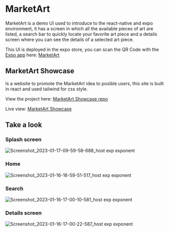 # MarketArt

MarketArt is a demo UI used to introduce to the react-native and expo environment, it has a screen in which all the available pieces of art are listed,
a search bar to quickly locate your favorite art piece and a details screen where you can see the details of a selected art piece. 

This UI is deployed in the expo store, you can scan the QR Code with the [Expo app](https://expo.dev/client) here: [MarketArt](https://expo.dev/@cristopxer/marketart)

## MarketArt Showcase

Is a website to promote the MarketArt idea to posible users, this site is built in react and used tailwind for css style.

View the project here: [MarketArt Showcase repo](https://github.com/Cristopxer/marketartShowcase)

Live view: [MarketArt Showcase](https://cristopxer.github.io/marketartShowcase/)

## Take a look

### Splash screen

![Screenshot_2023-01-17-09-59-58-688_host exp exponent](https://user-images.githubusercontent.com/49459233/212949708-cb6b4a33-8949-4b8e-81b8-8c6cf97eaa6a.jpg)

### Home

![Screenshot_2023-01-16-16-59-51-517_host exp exponent](https://user-images.githubusercontent.com/49459233/212950044-72ee89c1-1469-4eae-afb5-c3648935ce6e.jpg)

### Search

![Screenshot_2023-01-16-17-00-10-581_host exp exponent](https://user-images.githubusercontent.com/49459233/212950262-28e0ca79-4ed0-4fdd-a14b-35499fda01c0.jpg)

### Details screen


![Screenshot_2023-01-16-17-00-22-587_host exp exponent](https://user-images.githubusercontent.com/49459233/212950538-0b7b26b5-ee99-40de-8256-b7eb8ad39c9b.jpg)
